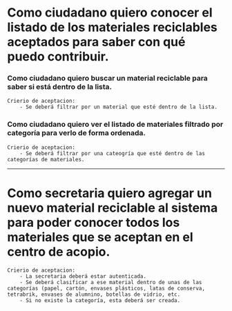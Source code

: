 # Como ciudadano quiero conocer el listado de los materiales reciclables aceptados para saber con qué puedo contribuir.

### Como ciudadano quiero buscar un material reciclable para saber si está dentro de la lista.
    Crierio de aceptacion:
		- Se deberá filtrar por un material que esté dentro de la lista.
### Como ciudadano quiero ver el listado de materiales filtrado por categoría para verlo de forma ordenada.
    Crierio de aceptacion:
        - Se deberá filtrar por una cateogría que esté dentro de las categorías de materiales.

---------------------------------------------------------------------------------------------------------------------------------------------------------- 

# Como secretaria quiero agregar un nuevo material reciclable al sistema para poder conocer todos los materiales que se aceptan en el centro de acopio. 
    Crierio de aceptacion:
        - La secretaria deberá estar autenticada.
        - Se deberá clasificar a ese material dentro de unas de las categorías (papel, cartón, envases plásticos, latas de conserva, tetrabrik, envases de alumnino, botellas de vidrio, etc.
        - Si no existe la categoría, esta deberá ser creada.